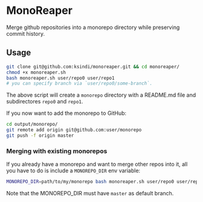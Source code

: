 # MonoReaper

Merge github repositories into a monorepo directory while preserving commit history.

## Usage

```bash
git clone git@github.com:ksindi/monoreaper.git && cd monoreaper/
chmod +x monoreaper.sh
bash monoreaper.sh user/repo0 user/repo1
# you can specify branch via `user/repo0/some-branch`.
```

The above script will create a `monorepo` directory with a README.md file and subdirectores `repo0` and `repo1`.

If you now want to add the monorepo to GitHub:

```bash
cd output/monorepo/
git remote add origin git@github.com:user/monorepo
git push -f origin master
```

### Merging with existing monorepos

If you already have a monorepo and want to merge other repos into it,
all you have to do is include a `MONOREPO_DIR` env variable:

```bash
MONOREPO_DIR=path/to/my/monorepo bash monoreaper.sh user/repo0 user/repo1
```

Note that the MONOREPO_DIR must have `master` as default branch.
